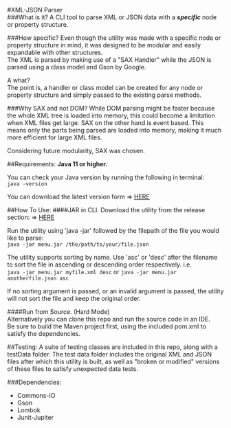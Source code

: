 #XML-JSON Parser    
###What is it?
A CLI tool to parse XML or JSON data with a  **_specific_**  node or property structure.

###How specific?
Even though the utility was made with a specific node or property structure in mind, it was designed to be modular and easily expandable with other structures.  
The XML is parsed by making use of a "SAX Handler" while the JSON is parsed using a class model and Gson by Google.

A what?  
The point is, a handler or class model can be created for any node or property structure and simply passed to the existing parse methods.

###Why SAX and not DOM?
While DOM parsing might be faster because the whole XML tree is loaded into memory, this could become a limitation when XML files get large. SAX on the other hand is event based. This means only the parts being parsed are loaded into memory, making it much more efficient for large XML files.

Considering future modularity, SAX was chosen.

##Requirements:
**Java 11 or higher.**  

You can check your Java version by running the following in terminal:  
`java -version`  

You can download the latest version form => [HERE](https://www.java.com/en/download/)

##How To Use:
####JAR in CLI.
Download the utility from the release section: => [HERE](https://github.com/pXius/xml-json-parser/releases)  

Run the utility using 'java -jar' followed by the filepath of the file you would like to parse:  
`java -jar menu.jar /the/path/to/your/file.json`

The utility supports sorting by name. Use 'asc' or 'desc' after the filename to sort the file in ascending or descending order respectively. i.e.  
`java -jar menu.jar myfile.xml desc` or `java -jar menu.jar anotherfile.json asc`  

If no sorting argument is passed, or an invalid argument is passed, the utility will not sort the file and keep the original order.  

####Run from Source.
(Hard Mode)  
Alternatively you can clone this repo and run the source code in an IDE.  
Be sure to build the Maven project first, using the included pom.xml to satisfy the dependencies.  

##Testing:
A suite of testing classes are included in this repo, along with a testData folder. The test data folder includes the original XML and JSON files after which this utility is built, as well as "broken or modified" versions of these files to satisfy unexpected data tests.

###Dependencies:
- Commons-IO
- Gson
- Lombok
- Junit-Jupiter